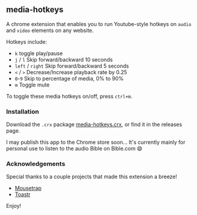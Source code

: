 ## media-hotkeys

A chrome extension that enables you to run Youtube-style hotkeys on `audio` and `video` elements on any website.

Hotkeys include:

- `k` toggle play/pause
- `j` / `l` Skip forward/backward 10 seconds
- `left` / `right` Skip forward/backward 5 seconds
- `<` / `>` Decrease/Increase playback rate by 0.25
- `0`-`9` Skip to percentage of media, 0% to 90%
- `m` Toggle mute

To toggle these media hotkeys on/off, press `ctrl+m`.



### Installation

Download the `.crx` package [media-hotkeys.crx](https://github.com/jiangts/media-hotkeys/raw/master/releases/latest.crx), or find it in the releases page.

I may publish this app to the Chrome store soon... It's currently mainly for personal use to listen to the audio Bible on Bible.com :smile:



### Acknowledgements

Special thanks to a couple projects that made this extension a breeze!

- [Mousetrap](https://craig.is/killing/mice)
- [Toastr](https://codeseven.github.io/toastr/)





Enjoy!

